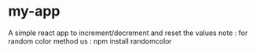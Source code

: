 # my-app

A simple react app to increment/decrement and reset the values
 note : for random color method us : npm install randomcolor
